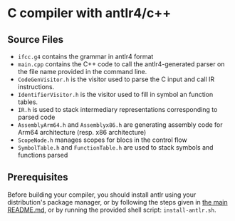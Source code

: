 # C compiler with antlr4/c++

## Source Files
- `ifcc.g4` contains the grammar in antlr4 format
- `main.cpp` contains the C++ code to call the antlr4-generated parser
  on the file name provided in the command line.
- `CodeGenVisitor.h` is the visitor used to parse the C input and call IR instructions.
- `IdentifierVisitor.h` is the visitor used to fill in symbol an function tables.
- `IR.h` is used to stack intermediary representations corresponding to parsed code
- `AssemblyArm64.h` and `Assemblyx86.h` are generating assembly code for Arm64 architecture (resp. x86 architecture)
- `ScopeNode.h` manages scopes for blocs in the control flow
- `SymbolTable.h` and `FunctionTable.h` are used to stack symbols and functions parsed


## Prerequisites
  Before building your  compiler, you should install  antlr using your
  distribution's  package manager, or by following the steps given in [the main README.md](../README_Developpeur.md),  or by  running the  provided shell
  script:   `install-antlr.sh`. 
